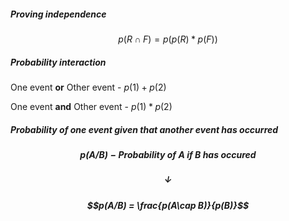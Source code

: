 ##### Proving independence
$$ p(R \cap F) = p(p(R) * p(F))$$

##### Probability interaction
One event __or__ Other event - $p(1) + p(2)$

One event __and__ Other event - $p(1) * p(2)$


##### Probability of one event given that another event has occurred
##### $$ p(A / B) - Probability\ of\ A\ if\ B\ has\ occured$$
##### $$ \downarrow$$
##### $$p(A/B) = \frac{p(A\cap B)}{p(B)}$$


